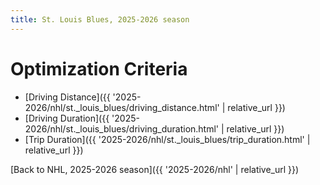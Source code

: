 ```yaml
---
title: St. Louis Blues, 2025-2026 season
---
```


# Optimization Criteria
- [Driving Distance]({{ '2025-2026/nhl/st._louis_blues/driving_distance.html' | relative_url }})
- [Driving Duration]({{ '2025-2026/nhl/st._louis_blues/driving_duration.html' | relative_url }})
- [Trip Duration]({{ '2025-2026/nhl/st._louis_blues/trip_duration.html' | relative_url }})

[Back to NHL, 2025-2026 season]({{ '2025-2026/nhl' | relative_url }})
